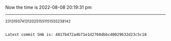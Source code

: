 Now the time is 2022-08-08 20:19:31 pm

---

<small>23131937413120251551151555238142</small>

```txt

Latest commit SHA is: 4817b472a4b71e1d2760dbbcd0029632d23c5c18
```
